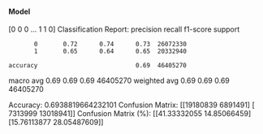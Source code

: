 #### Model
[0 0 0 ... 1 1 0]
Classification Report:
              precision    recall  f1-score   support

           0       0.72      0.74      0.73  26072330
           1       0.65      0.64      0.65  20332940

    accuracy                           0.69  46405270
   macro avg       0.69      0.69      0.69  46405270
weighted avg       0.69      0.69      0.69  46405270

Accuracy: 0.6938819664232101
Confusion Matrix:
[[19180839  6891491]
 [ 7313999 13018941]]
Confusion Matrix (%):
[[41.33332055 14.85066459]
 [15.76113877 28.05487609]]
